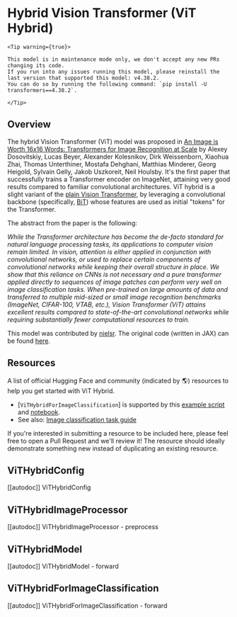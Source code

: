 <!--Copyright 2022 The HuggingFace Team. All rights reserved.

Licensed under the Apache License, Version 2.0 (the "License"); you may not use this file except in compliance with
the License. You may obtain a copy of the License at

http://www.apache.org/licenses/LICENSE-2.0

Unless required by applicable law or agreed to in writing, software distributed under the License is distributed on
an "AS IS" BASIS, WITHOUT WARRANTIES OR CONDITIONS OF ANY KIND, either express or implied. See the License for the
specific language governing permissions and limitations under the License.

⚠️ Note that this file is in Markdown but contain specific syntax for our doc-builder (similar to MDX) that may not be
rendered properly in your Markdown viewer.

-->

# Hybrid Vision Transformer (ViT Hybrid)

    <Tip warning={true}>

    This model is in maintenance mode only, we don't accept any new PRs changing its code.
    If you run into any issues running this model, please reinstall the last version that supported this model: v4.38.2.
    You can do so by running the following command: `pip install -U transformers==4.38.2`.

    </Tip>

## Overview

The hybrid Vision Transformer (ViT) model was proposed in [An Image is Worth 16x16 Words: Transformers for Image Recognition
at Scale](https://arxiv.org/abs/2010.11929) by Alexey Dosovitskiy, Lucas Beyer, Alexander Kolesnikov, Dirk
Weissenborn, Xiaohua Zhai, Thomas Unterthiner, Mostafa Dehghani, Matthias Minderer, Georg Heigold, Sylvain Gelly, Jakob
Uszkoreit, Neil Houlsby. It's the first paper that successfully trains a Transformer encoder on ImageNet, attaining
very good results compared to familiar convolutional architectures. ViT hybrid is a slight variant of the [plain Vision Transformer](vit),
by leveraging a convolutional backbone (specifically, [BiT](bit)) whose features are used as initial "tokens" for the Transformer.

The abstract from the paper is the following:

*While the Transformer architecture has become the de-facto standard for natural language processing tasks, its
applications to computer vision remain limited. In vision, attention is either applied in conjunction with
convolutional networks, or used to replace certain components of convolutional networks while keeping their overall
structure in place. We show that this reliance on CNNs is not necessary and a pure transformer applied directly to
sequences of image patches can perform very well on image classification tasks. When pre-trained on large amounts of
data and transferred to multiple mid-sized or small image recognition benchmarks (ImageNet, CIFAR-100, VTAB, etc.),
Vision Transformer (ViT) attains excellent results compared to state-of-the-art convolutional networks while requiring
substantially fewer computational resources to train.*

This model was contributed by [nielsr](https://huggingface.co/nielsr). The original code (written in JAX) can be
found [here](https://github.com/google-research/vision_transformer).

## Resources

A list of official Hugging Face and community (indicated by 🌎) resources to help you get started with ViT Hybrid.

<PipelineTag pipeline="image-classification"/>

- [`ViTHybridForImageClassification`] is supported by this [example script](https://github.com/huggingface/transformers/tree/main/examples/pytorch/image-classification) and [notebook](https://colab.research.google.com/github/huggingface/notebooks/blob/main/examples/image_classification.ipynb).
- See also: [Image classification task guide](../tasks/image_classification)

If you're interested in submitting a resource to be included here, please feel free to open a Pull Request and we'll review it! The resource should ideally demonstrate something new instead of duplicating an existing resource.

## ViTHybridConfig

[[autodoc]] ViTHybridConfig

## ViTHybridImageProcessor

[[autodoc]] ViTHybridImageProcessor
    - preprocess

## ViTHybridModel

[[autodoc]] ViTHybridModel
    - forward

## ViTHybridForImageClassification

[[autodoc]] ViTHybridForImageClassification
    - forward
